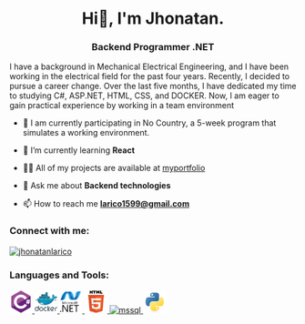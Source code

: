 <h1 align="center">Hi👋, I'm Jhonatan. </h1>
<h3 align="center">Backend Programmer .NET</h3>

<p>I have a background in Mechanical Electrical Engineering, and I have been working in the electrical field for the past four years. Recently, I decided to pursue a career change. Over the last five months, I have dedicated my time to studying C#, ASP.NET, HTML, CSS, and DOCKER. Now, I am eager to gain practical experience by working in a team environment</p>

- 🔭 I am currently participating in No Country, a 5-week program that simulates a working environment.

- 🌱 I’m currently learning **React**

- 👨‍💻 All of my projects are available at [myportfolio](https://portfolio.app.csharpjourney.xyz/)

- 💬 Ask me about **Backend technologies**

- 📫 How to reach me **larico1599@gmail.com**


<h3 align="left">Connect with me:</h3>
<p align="left">
<a href="https://linkedin.com/in/jhonatanlarico" target="blank"><img align="center" src="https://raw.githubusercontent.com/rahuldkjain/github-profile-readme-generator/master/src/images/icons/Social/linked-in-alt.svg" alt="jhonatanlarico" height="30" width="40" /></a>
</p>

<h3 align="left">Languages and Tools:</h3>
<p align="left"> <a href="https://www.w3schools.com/cs/" target="_blank" rel="noreferrer"> <img src="https://raw.githubusercontent.com/devicons/devicon/master/icons/csharp/csharp-original.svg" alt="csharp" width="40" height="40"/> </a> <a href="https://www.docker.com/" target="_blank" rel="noreferrer"> <img src="https://raw.githubusercontent.com/devicons/devicon/master/icons/docker/docker-original-wordmark.svg" alt="docker" width="40" height="40"/> </a> <a href="https://dotnet.microsoft.com/" target="_blank" rel="noreferrer"> <img src="https://raw.githubusercontent.com/devicons/devicon/master/icons/dot-net/dot-net-original-wordmark.svg" alt="dotnet" width="40" height="40"/> </a> <a href="https://www.w3.org/html/" target="_blank" rel="noreferrer"> <img src="https://raw.githubusercontent.com/devicons/devicon/master/icons/html5/html5-original-wordmark.svg" alt="html5" width="40" height="40"/> </a> <a href="https://www.microsoft.com/en-us/sql-server" target="_blank" rel="noreferrer"> <img src="https://www.svgrepo.com/show/303229/microsoft-sql-server-logo.svg" alt="mssql" width="40" height="40"/> </a> <a href="https://www.python.org" target="_blank" rel="noreferrer"> <img src="https://raw.githubusercontent.com/devicons/devicon/master/icons/python/python-original.svg" alt="python" width="40" height="40"/> </a> </p>
